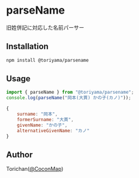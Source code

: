 # parseName

旧姓併記に対応した名前パーサー

## Installation

```bash
npm install @toriyama/parsename
```

## Usage

```javascript
import { parseName } from "@toriyama/parsename";
console.log(parseName("岡本(大貫) かの子(カノ)"));
```

```javascript
{
	surname: "岡本",
	formerSurname: "大貫",
	givenName: "かの子",
	alternativeGivenName: "カノ"
}
```

## Author

Torichan([@CoconMap](https://twitter.com/coconmap))
